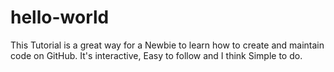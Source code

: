 # hello-world
This Tutorial is a great way for a Newbie to learn how to create and maintain code on GitHub. It's interactive, Easy to follow and I think Simple to do.
